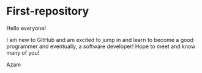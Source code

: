 # First-repository

Hello everyone!

I am new to GitHub and am excited to jump in and learn to become a good programmer and eventually, a software developer!
Hope to meet and know many of you!

Azam
